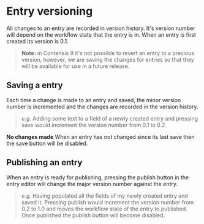 # Entry versioning
All changes to an entry are recorded in version history. It's version number will depend on the workflow state that the entry is in. When an entry is first created its version is 0.1.

> **Note:** in Contensis 9 it's not possible to revert an entry to a previous version, however, we are saving the changes for entries so that they will be available for use in a future release.

## Saving a entry
Each time a change is made to an entry and saved, the minor version number is incremented and the changes are recorded in the version history.

> *e.g.* Adding some text to a field of a newly created entry and pressing save would increment the version number from 0.1 to 0.2.

**No changes made**
When an entry has not changed since its last save then the save button will be disabled.

## Publishing an entry
When an entry is ready for publishing, pressing the publish button in the entry editor will change the major version number against the entry.

> *e.g.* Having populated all the fields of my newly created entry and saved it. Pressing publish would increment the version number from 0.2 to 1.0 and moves the workflow state of the entry to published. Once published the publish button will become disabled.
